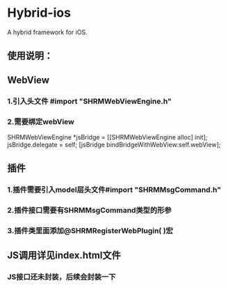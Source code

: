 # Hybrid-ios
A hybrid framework for iOS.

## 使用说明：

## WebView

### 1.引入头文件 #import "SHRMWebViewEngine.h"
### 2.需要绑定webView

SHRMWebViewEngine *jsBridge = [[SHRMWebViewEngine alloc] init];
jsBridge.delegate = self;
[jsBridge bindBridgeWithWebView:self.webView];

## 插件

### 1.插件需要引入model层头文件#import "SHRMMsgCommand.h"
### 2.插件接口需要有SHRMMsgCommand类型的形参
### 3.插件类里面添加@SHRMRegisterWebPlugin( )宏

## JS调用详见index.html文件

### JS接口还未封装，后续会封装一下
